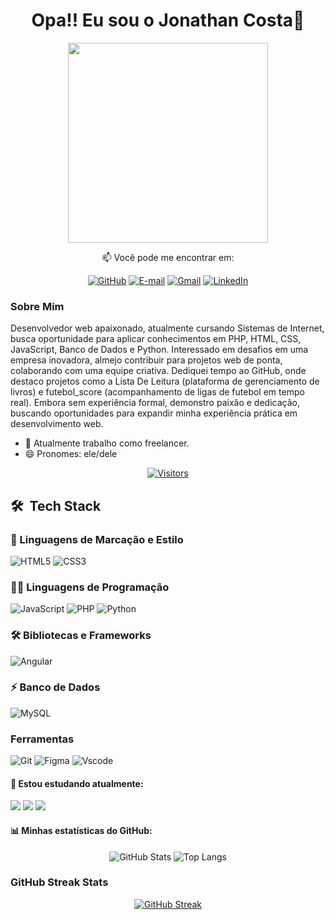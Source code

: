 <h1 align="center">
  Opa!! Eu sou o Jonathan Costa👋
</h1>
<div align="center">

<img  height="320em" src="https://github.com/JonathanSantos2000/JonathanSantos2000/assets/62775506/6be090ed-c1fb-4e3a-bd28-6cb43f217bdf"/>

</div>
<div align="center">
  
   📫 Você pode me encontrar em:

[![GitHub](https://img.shields.io/badge/GitHub-100000?style=for-the-badge&logo=github&logoColor=white)](https://github.com/JonathanSantos2000)
[![E-mail](https://img.shields.io/badge/-Email-000?style=for-the-badge&logo=microsoft-outlook&logoColor=007BFF)](mailto:jonathancosta_dev@outlook.com)
[![Gmail](https://img.shields.io/badge/Gmail-333333?style=for-the-badge&logo=gmail&logoColor=red)](mailto:jonathancosta2100@gmail.com)
[![LinkedIn](https://img.shields.io/badge/LinkedIn-0077B5?style=for-the-badge&logo=linkedin&logoColor=white)](https://www.linkedin.com/in/jonathan-costa-418073221/)

</div>

### Sobre Mim

Desenvolvedor web apaixonado, atualmente cursando Sistemas
de Internet, busca oportunidade para aplicar conhecimentos
em PHP, HTML, CSS, JavaScript, Banco de Dados e Python.
Interessado em desafios em uma empresa inovadora, almejo
contribuir para projetos web de ponta, colaborando com uma
equipe criativa. Dediquei tempo ao GitHub, onde destaco projetos
como a Lista De Leitura (plataforma de gerenciamento de livros) e
futebol_score (acompanhamento de ligas de futebol em tempo real).
Embora sem experiência formal, demonstro paixão e dedicação,
buscando oportunidades para expandir minha experiência prática
em desenvolvimento web.

- 🔭 Atualmente trabalho como freelancer.
- 😄 Pronomes: ele/dele

<div align="center">

[![Visitors](https://api.visitorbadge.io/api/combined?path=https%3A%2F%2Fgithub.com%2FJonathanSantos2000&label=Visitantes&countColor=%23263759)](https://visitorbadge.io/status?path=https%3A%2F%2Fgithub.com%2FJonathanSantos2000)

</div>

## 🛠 &nbsp;Tech Stack

### 🎨 Linguagens de Marcação e Estilo

![HTML5](https://img.shields.io/badge/HTML5-E34F26?style=for-the-badge&logo=html5&logoColor=white)
![CSS3](https://img.shields.io/badge/CSS3-1572B6?style=for-the-badge&logo=css3&logoColor=white)

### 👩‍💻 Linguagens de Programação

![JavaScript](https://img.shields.io/badge/JavaScript-F7DF1E?style=for-the-badge&logo=javascript&logoColor=black)
![PHP](https://img.shields.io/badge/PHP-777BB4?style=for-the-badge&logo=php&logoColor=white)
![Python](https://img.shields.io/badge/python-3670A0?style=for-the-badge&logo=python&logoColor=ffdd54)

### 🛠 Bibliotecas e Frameworks

![Angular](https://img.shields.io/badge/Angular-DD0031?style=for-the-badge&logo=angular&logoColor=white)

### ⚡ Banco de Dados

![MySQL](https://img.shields.io/badge/MySQL-00000F?style=for-the-badge&logo=mysql&logoColor=white)

### Ferramentas

![Git](https://img.shields.io/badge/GIT-E44C30?style=for-the-badge&logo=git&logoColor=white)
![Figma](https://img.shields.io/badge/Figma-696969?style=for-the-badge&logo=figma&logoColor=figma)
![Vscode](https://img.shields.io/badge/Vscode-007ACC?style=for-the-badge&logo=visual-studio-code&logoColor=white)

#### 🌱 Estou estudando atualmente:

<div>
<img src="https://img.shields.io/badge/TypeScript-%232F74C0?style=flat-square&labelColor=%23414141&logo=typescript&logoColor=white" />
<img src="https://img.shields.io/badge/Angular-%23DE3641?style=flat-square&labelColor=%23414141&logo=angular&logoColor=white" />
<img src="https://img.shields.io/badge/Inglês-%2300A86B?style=flat-square&labelColor=%23414141logoColor=white" />
</div>

#### 📊 Minhas estatísticas do GitHub:

<div align="center">

![GitHub Stats](https://github-readme-stats.vercel.app/api?username=JonathanSantos2000&theme=transparent&bg_color=000&border_color=30A3DC&show_icons=true&icon_color=30A3DC&title_color=E94D5F&text_color=FFF)
![Top Langs](https://github-readme-stats-git-masterrstaa-rickstaa.vercel.app/api/top-langs/?username=JonathanSantos2000&bg_color=000&border_color=30A3DC&title_color=E94D5F&text_color=FFF)

</div>

### GitHub Streak Stats

<div align="center">

[![GitHub Streak](https://streak-stats.demolab.com/?user=JonathanSantos2000&theme=bear&background=000&border=30A3DC&dates=FFF)](https://git.io/streak-stats)

</div>
